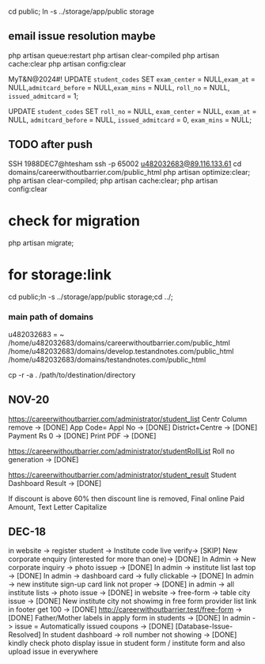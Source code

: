 cd public;
ln -s ../storage/app/public storage

## email issue resolution maybe
php artisan queue:restart
php artisan clear-compiled
php artisan cache:clear
php artisan config:clear

MyT&N@2024#!
UPDATE `student_codes` SET `exam_center` = NULL,`exam_at` = NULL,`admitcard_before` = NULL,`exam_mins` = NULL, `roll_no` = NULL, `issued_admitcard` = 1;

UPDATE `student_codes` 
SET `roll_no` = NULL,
`exam_center` = NULL,
`exam_at` = NULL,
`admitcard_before` = NULL,
`issued_admitcard` = 0,
`exam_mins` = NULL;


## TODO after push
SSH 
1988DEC7@htesham
ssh -p 65002 u482032683@89.116.133.61
cd domains/careerwithoutbarrier.com/public_html
php artisan optimize:clear; php artisan clear-compiled; php artisan cache:clear; php artisan config:clear
# check for migration
php artisan migrate;
# for storage:link
cd public;ln -s ../storage/app/public storage;cd ../;

### main path of domains
u482032683 = ~
/home/u482032683/domains/careerwithoutbarrier.com/public_html
/home/u482032683/domains/develop.testandnotes.com/public_html
/home/u482032683/domains/testandnotes.com/public_html

cp -r -a . /path/to/destination/directory

## NOV-20
https://careerwithoutbarrier.com/administrator/student_list
Centr Column remove -> [DONE]
App Code= Appl No -> [DONE]
District+Centre -> [DONE]
Payment Rs 0 -> [DONE]
Print PDF -> [DONE]

https://careerwithoutbarrier.com/administrator/studentRollList
Roll no generation -> [DONE]

https://careerwithoutbarrier.com/administrator/student_result
Student Dashboard Result -> [DONE]

If discount is above 60% then discount line is removed, Final online Paid Amount, Text Letter Capitalize

## DEC-18
in website -> register student -> Institute code live verify-> [SKIP]
New corporate enquiry (interested for more than one)-> [DONE]
In Admin -> New corporate inquiry -> photo issuep -> [DONE]
In admin -> institute list last top -> [DONE]
In admin -> dashboard card -> fully clickable -> [DONE]
In admin -> new institute sign-up card link not proper -> [DONE]
in admin -> all institute lists -> photo issue -> [DONE]
in website -> free-form -> table city issue -> [DONE]
New institute city not showimg in free form provider list  link in footer get 100 -> [DONE]
http://careerwithoutbarrier.test/free-form -> [DONE]
Father/Mother labels in apply form in students -> [DONE]
In admin -> issue = Automatically issued coupons -> [DONE] [Database-Issue-Resolved]
In student dashboard -> roll number not showing -> [DONE]
kindly check photo display issue in student form / institute form and also  upload issue in everywhere